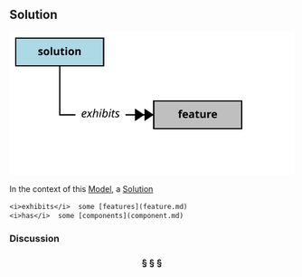 ## Solution

![solution](https://raw.githubusercontent.com/nikboyd/Syntopica/master/syntopica-data/src/test/resources/pages/solution.svg)

In the context of this [Model](model.md), a [Solution](solution.md)

```
<i>exhibits</i>  some [features](feature.md)
<i>has</i>  some [components](component.md)
```

### Discussion



<h3 align="center"><b>&sect; &sect; &sect;</b></h3>
